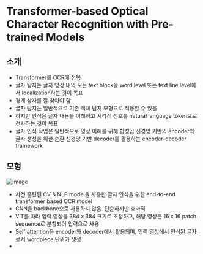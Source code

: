 # Transformer-based Optical Character Recognition with Pre-trained Models

## 소개

- Transformer를 OCR에 접목
- 글자 탐지는 글자 영상 내의 모든 text block을 word level 또는 text line level에서 localization하는 것이 목표
- 경계 상자를 잘 찾아야 함
- 글자 탐지는 일반적으로 기존 객체 탐지 모형으로 적용할 수 있음
- 하지만 인식은 글자 내용을 이해하고 시각적 신호를 natural language token으로 전사하는 것이 목표
- 글자 인식 작업은 일반적으로 영상 이해를 위해 합성곱 신경망 기반의 encoder와 글자 생성을 위한 순환 신경망 기반 decoder를 활용하는 encoder-decoder framework

## 모형

![image](https://github.com/as9786/ComputerVision/assets/80622859/cd8b124d-ca98-46dc-bb1e-61806081feaf)

- 사전 훈련된 CV & NLP model을 사용한 글자 인식을 위한 end-to-end transformer based OCR model
- CNN을 backbone으로 사용하지 않음. 단순하지만 효과적
- ViT를 따라 입력 영상을 384 x 384 크기로 조정하고, 해당 영상은 16 x 16 patch sequence로 분할되어 입력으로 사용
- Self attention은 encoder와 decoder에서 활용되며, 입력 영상에서 인식된 글자로서 wordpiece 단위가 생성
- 
